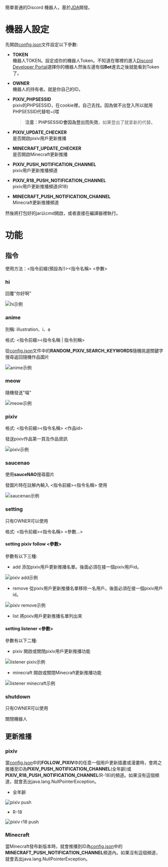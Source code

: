 簡單普通的Discord 機器人，基於[JDA](https://github.com/DV8FromTheWorld/JDA)開發。
# 機器人設定
先開啟[config.json](https://github.com/Huanying04/DiscordRobot/blob/master/config.json)文件設定以下參數: 
* **TOKEN**  
機器人TOKEN。設定成你的機器人Token。不知道在哪裡的進入[Discord Developer Portal](https://discord.com/developers/applications)選擇你的機器人然後左邊有個**Bot**進去之後就能看到Token了。
* **OWNER**  
機器人的持有者。就是你自己的ID。
* **PIXIV_PHPSESSID**  
pixiv的PHPSESSID，在cookie裡，自己去找。因為做不出登入所以就用PHPSESSID代替啦~(喂

   > **注意：**PHPSESSID會**因為登出而失效**，如果登出了就拿新的代替。
* **PIXIV_UPDATE_CHECKER**  
是否開啟pixiv用戶更新推播
* **MINECRAFT_UPDATE_CHECKER**  
是否開啟Minecraft更新推播
* **PIXIV_PUSH_NOTIFICATION_CHANNEL**  
pixiv用戶更新推播頻道
* **PIXIV_R18_PUSH_NOTIFICATION_CHANNEL**  
pixiv用戶更新推播頻道(R18)
* **MINECRAFT_PUSH_NOTIFICATION_CHANNEL**  
Minecraft更新推播頻道

然後將打包好的jar以cmd開啟，或者直接在編譯器裡執行。
# 功能
## 指令
使用方法：<指令前綴(預設為!)><指令名稱> <參數> 
### hi
回覆"你好啊"

![hi示例](https://i.imgur.com/JkklLvv.png "示例")
### anime
別稱: illustration、i、a

格式: <指令前綴><指令名稱 | 指令別稱>

從[config.json](https://github.com/Huanying04/DiscordRobot/blob/master/config.json)文件中的**RANDOM_PIXIV_SEARCH_KEYWORDS**隨機挑選關鍵字搜尋返回隨機作品圖片

![anime示例](https://i.imgur.com/McJhld3.png "示例")
### meow
隨機發送"喵"

![meow示例](https://i.imgur.com/VXuB6o0.png "示例")
### pixiv
格式: <指令前綴><指令名稱> <作品id>

發送pixiv作品第一頁及作品資訊

![pixiv示例](https://i.imgur.com/XCQAHfX.png "示例")
### saucenao
使用**sauceNAO**搜尋圖片

發圖片時在註解內輸入 <指令前綴><指令名稱> 使用

![saucenao示例](https://i.imgur.com/5RsHTVv.png "示例")
### setting
只有OWNER可以使用

格式: <指令前綴><指令名稱> <參數...>

#### setting pixiv follow <參數>
參數有以下三種:
* add
添加pixiv用戶更新推播名單。後面必須在接一個pixiv用戶id。

![pixiv add示例](https://i.imgur.com/Bcqb9O2.png "示例")
* remove
從pixiv用戶更新推播名單移除一名用戶。後面必須在接一個pixiv用戶id。

![pixiv remove示例](https://i.imgur.com/kG3wV7A.png "示例")
* list
將pixiv用戶更新推播名單列出來
#### setting listener <參數>
參數有以下二種:
* pixiv
開啟或關閉pixiv用戶更新推播功能

![listener pixiv示例](https://i.imgur.com/H2fx9bi.png "示例")
* minecraft
開啟或關閉Minecraft更新推播功能

![listener minecraft示例](https://i.imgur.com/oMeKCjX.png "示例")
### shutdown
只有OWNER可以使用

關閉機器人

## 更新推播
### pixiv
當[config.json](https://github.com/Huanying04/DiscordRobot/blob/master/config.json)中的**FOLLOW_PIXIV**中的任意一個用戶更新插畫或漫畫時，會將之推播至ID為**PIXIV_PUSH_NOTIFICATION_CHANNEL**(全年齡)或**PIXIV_R18_PUSH_NOTIFICATION_CHANNEL**(R-18)的頻道。如果沒有這個頻道，就會丟出java.lang.NullPointerException。

* 全年齡

![pixiv push](https://i.imgur.com/UdlVXkD.png "示例")
* R-18

![pixiv r18 push](https://i.imgur.com/yTy8Mto.png "示例")
### Minecraft
當Minecraft發布新版本時，就會推播到ID為[config.json](https://github.com/Huanying04/DiscordRobot/blob/master/config.json)中的**MINECRAFT_PUSH_NOTIFICATION_CHANNEL**頻道內。如果沒有這個頻道，就會丟出java.lang.NullPointerException。

